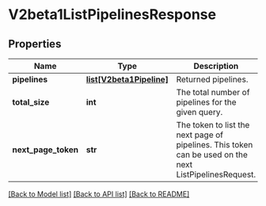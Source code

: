# V2beta1ListPipelinesResponse

## Properties

| Name                | Type                                            | Description                                                                                            | Notes      |
| ------------------- | ----------------------------------------------- | ------------------------------------------------------------------------------------------------------ | ---------- |
| **pipelines**       | [**list[V2beta1Pipeline]**](V2beta1Pipeline.md) | Returned pipelines.                                                                                    | [optional] |
| **total_size**      | **int**                                         | The total number of pipelines for the given query.                                                     | [optional] |
| **next_page_token** | **str**                                         | The token to list the next page of pipelines. This token can be used on the next ListPipelinesRequest. | [optional] |

[[Back to Model list]](../README.md#documentation-for-models) [[Back to API list]](../README.md#documentation-for-api-endpoints) [[Back to README]](../README.md)
